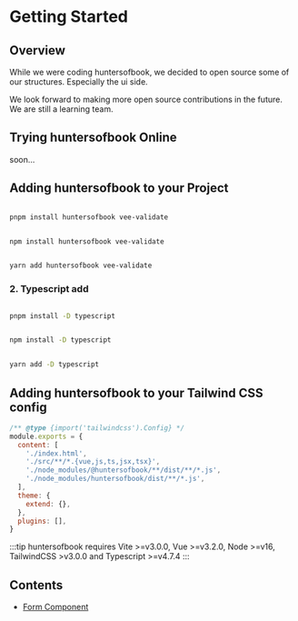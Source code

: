 # Getting Started

## Overview

While we were coding huntersofbook, we decided to open source some of our structures. Especially the ui side.

We look forward to making more open source contributions in the future. We are still a learning team.

## Trying huntersofbook Online

soon...

## Adding huntersofbook to your Project

<Tabs>
<Tab name="pnpm" text="pnpm">

```bash

pnpm install huntersofbook vee-validate

```

</Tab>
<Tab name="npm" text="npm">

```bash

npm install huntersofbook vee-validate

```

</Tab>
<Tab name="yarn" text="yarn">

```bash

yarn add huntersofbook vee-validate


```

</Tab>
</Tabs>

### 2. Typescript add
<Tabs>
<Tab name="pnpm" text="pnpm">

```bash

pnpm install -D typescript

```

</Tab>
<Tab name="npm" text="npm">

```bash

npm install -D typescript

```

</Tab>
<Tab name="yarn" text="yarn">

```bash

yarn add -D typescript


```

</Tab>
</Tabs>

## Adding huntersofbook to your Tailwind CSS config

```js
/** @type {import('tailwindcss').Config} */
module.exports = {
  content: [
    './index.html',
    './src/**/*.{vue,js,ts,jsx,tsx}',
    './node_modules/@huntersofbook/**/dist/**/*.js',
    './node_modules/huntersofbook/dist/**/*.js',
  ],
  theme: {
    extend: {},
  },
  plugins: [],
}

```
:::tip
huntersofbook requires Vite >=v3.0.0, Vue >=v3.2.0, Node >=v16, TailwindCSS >v3.0.0 and Typescript >=v4.7.4
:::

## Contents

- [Form Component](./form/index.md)

